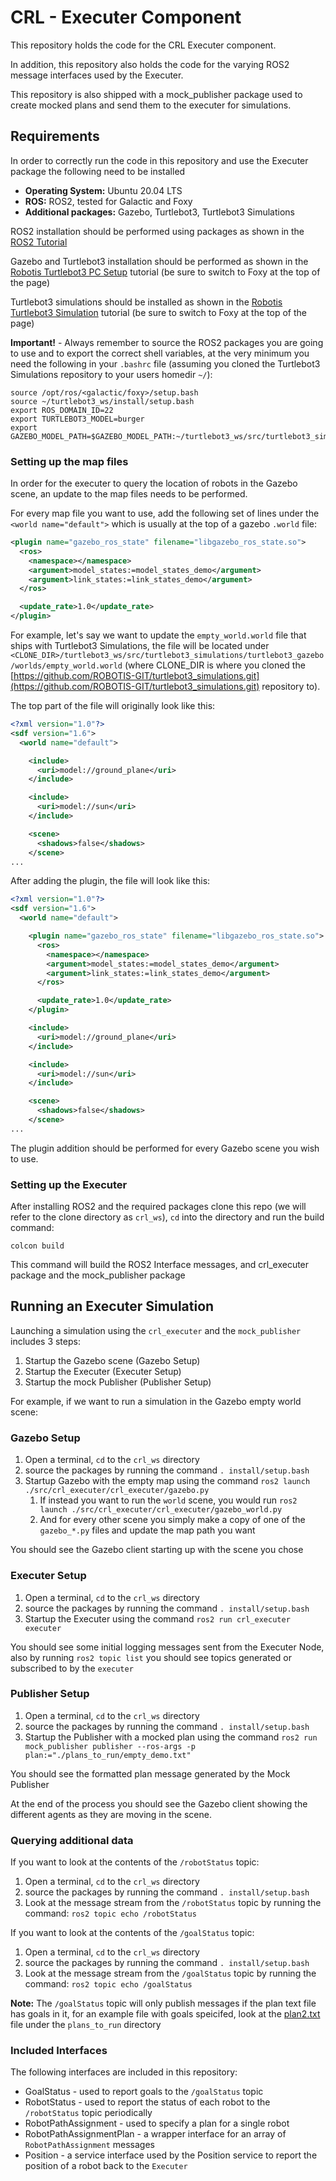 # CRL - Executer Component

This repository holds the code for the CRL Executer component.

In addition, this repository also holds the code for the varying ROS2 message interfaces used by the Executer.

This repository is also shipped with a mock_publisher package used to create mocked plans and send them to the executer for simulations.

## Requirements

In order to correctly run the code in this repository and use the Executer package the following need to be installed

- **Operating System:** Ubuntu 20.04 LTS
- **ROS:** ROS2, tested for Galactic and Foxy
- **Additional packages:** Gazebo, Turtlebot3, Turtlebot3 Simulations

ROS2 installation should be performed using packages as shown in the [ROS2 Tutorial](https://docs.ros.org/en/foxy/Installation/Ubuntu-Install-Debians.html#ubuntu-debian)

Gazebo and Turtlebot3 installation should be performed as shown in the [Robotis Turtlebot3 PC Setup](https://emanual.robotis.com/docs/en/platform/turtlebot3/quick-start/#pc-setup) tutorial (be sure to switch to Foxy at the top of the page)

Turtlebot3 simulations should be installed as shown in the [Robotis Turtlebot3 Simulation](https://emanual.robotis.com/docs/en/platform/turtlebot3/simulation/) tutorial (be sure to switch to Foxy at the top of the page)

**Important!** - Always remember to source the ROS2 packages you are going to use and to export the correct shell variables, at the very minimum you need the following in your `.bashrc` file (assuming you cloned the Turtlebot3 Simulations repository to your users homedir `~/`):

```shell
source /opt/ros/<galactic/foxy>/setup.bash
source ~/turtlebot3_ws/install/setup.bash
export ROS_DOMAIN_ID=22
export TURTLEBOT3_MODEL=burger
export GAZEBO_MODEL_PATH=$GAZEBO_MODEL_PATH:~/turtlebot3_ws/src/turtlebot3_simulations/turtlebot3_gazebo/models
```

### Setting up the map files

In order for the executer to query the location of robots in the Gazebo scene, an update to the map files needs to be performed.

For every map file you want to use, add the following set of lines under the `<world name="default">` which is usually at the top of a gazebo `.world` file:

```xml
<plugin name="gazebo_ros_state" filename="libgazebo_ros_state.so">
  <ros>
    <namespace></namespace>
    <argument>model_states:=model_states_demo</argument>
    <argument>link_states:=link_states_demo</argument>
  </ros>

  <update_rate>1.0</update_rate>
</plugin>
```

For example, let's say we want to update the `empty_world.world` file that ships with Turtlebot3 Simulations, the file will be located under `<CLONE_DIR>/turtlebot3_ws/src/turtlebot3_simulations/turtlebot3_gazebo/worlds/empty_world.world` (where CLONE_DIR is where you cloned the [https://github.com/ROBOTIS-GIT/turtlebot3_simulations.git](https://github.com/ROBOTIS-GIT/turtlebot3_simulations.git) repository to).

The top part of the file will originally look like this:

```xml
<?xml version="1.0"?>
<sdf version="1.6">
  <world name="default">

    <include>
      <uri>model://ground_plane</uri>
    </include>

    <include>
      <uri>model://sun</uri>
    </include>

    <scene>
      <shadows>false</shadows>
    </scene>
...
```

After adding the plugin, the file will look like this:

```xml
<?xml version="1.0"?>
<sdf version="1.6">
  <world name="default">

    <plugin name="gazebo_ros_state" filename="libgazebo_ros_state.so">
      <ros>
        <namespace></namespace>
        <argument>model_states:=model_states_demo</argument>
        <argument>link_states:=link_states_demo</argument>
      </ros>

      <update_rate>1.0</update_rate>
    </plugin>

    <include>
      <uri>model://ground_plane</uri>
    </include>

    <include>
      <uri>model://sun</uri>
    </include>

    <scene>
      <shadows>false</shadows>
    </scene>
...
```

The plugin addition should be performed for every Gazebo scene you wish to use.

### Setting up the Executer

After installing ROS2 and the required packages clone this repo (we will refer to the clone directory as `crl_ws`), `cd` into the directory and run the build command:

```shell
colcon build
```

This command will build the ROS2 Interface messages, and crl_executer package and the mock_publisher package

## Running an Executer Simulation

Launching a simulation using the `crl_executer` and the `mock_publisher` includes 3 steps:

1. Startup the Gazebo scene (Gazebo Setup)
2. Startup the Executer (Executer Setup)
3. Startup the mock Publisher (Publisher Setup)

For example, if we want to run a simulation in the Gazebo empty world scene:

### Gazebo Setup

1. Open a terminal, `cd` to the `crl_ws` directory
2. source the packages by running the command `. install/setup.bash`
3. Startup Gazebo with the empty map using the command `ros2 launch ./src/crl_executer/crl_executer/gazebo.py`
   1. If instead you want to run the `world` scene, you would run `ros2 launch ./src/crl_executer/crl_executer/gazebo_world.py`
   2. And for every other scene you simply make a copy of one of the `gazebo_*.py` files and update the map path you want

You should see the Gazebo client starting up with the scene you chose

### Executer Setup

1. Open a terminal, `cd` to the `crl_ws` directory
2. source the packages by running the command `. install/setup.bash`
3. Startup the Executer using the command `ros2 run crl_executer executer`

You should see some initial logging messages sent from the Executer Node, also by running `ros2 topic list` you should see topics generated or subscribed to by the `executer`
   
### Publisher Setup

1. Open a terminal, `cd` to the `crl_ws` directory
2. source the packages by running the command `. install/setup.bash`
3. Startup the Publisher with a mocked plan using the command `ros2 run mock_publisher publisher --ros-args -p plan:="./plans_to_run/empty_demo.txt"`

You should see the formatted plan message generated by the Mock Publisher

At the end of the process you should see the Gazebo client showing the different agents as they are moving in the scene.

### Querying additional data

If you want to look at the contents of the `/robotStatus` topic:

1. Open a terminal, `cd` to the `crl_ws` directory
2. source the packages by running the command `. install/setup.bash`
3. Look at the message stream from the `/robotStatus` topic by running the command: `ros2 topic echo /robotStatus`

If you want to look at the contents of the `/goalStatus` topic:

1. Open a terminal, `cd` to the `crl_ws` directory
2. source the packages by running the command `. install/setup.bash`
3. Look at the message stream from the `/goalStatus` topic by running the command: `ros2 topic echo /goalStatus`

**Note:** The `/goalStatus` topic will only publish messages if the plan text file has goals in it, for an example file with goals speicifed, look at the [plan2.txt](./plans_to_run/plan2.txt) file under the `plans_to_run` directory

### Included Interfaces

The following interfaces are included in this repository:

- GoalStatus - used to report goals to the `/goalStatus` topic
- RobotStatus - used to report the status of each robot to the `/robotStatus` topic periodically
- RobotPathAssignment - used to specify a plan for a single robot
- RobotPathAssignmentPlan - a wrapper interface for an array of `RobotPathAssignment` messages
- Position - a service interface used by the Position service to report the position of a robot back to the `Executer` 